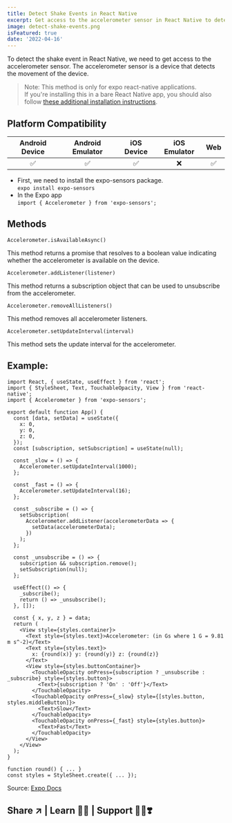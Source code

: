 ```yaml
---
title: Detect Shake Events in React Native
excerpt: Get access to the accelerometer sensor in React Native to detect shake events
image: detect-shake-events.png
isFeatured: true
date: '2022-04-16'
---
```


To detect the shake event in React Native, we need to get access to the accelerometer sensor. The accelerometer sensor is a device that detects the movement of the device. 
> Note: This method is only for expo react-native applications.<br> If you're installing this in a bare React Native app, you should also follow [these additional installation instructions](https://github.com/expo/expo/tree/main/packages/expo-sensors).


## Platform Compatibility
| Android Device | Android Emulator | iOS Device | iOS Emulator | Web |
|:--------------:|:----------------:|:----------:|:------------:|:---:|
|        ✅       |         ✅        |      ✅     |       ❌      |  ✅  |

* First, we need to install the expo-sensors package.<br>```expo install expo-sensors```
* In the Expo app<br>```import { Accelerometer } from 'expo-sensors';```

## Methods
```
Accelerometer.isAvailableAsync()
```
This method returns a promise that resolves to a boolean value indicating whether the accelerometer is available on the device.

```
Accelerometer.addListener(listener)
```
This method returns a subscription object that can be used to unsubscribe from the accelerometer.

```
Accelerometer.removeAllListeners()
```
This method removes all accelerometer listeners.

```
Accelerometer.setUpdateInterval(interval)
```
This method sets the update interval for the accelerometer.

## Example:
```
import React, { useState, useEffect } from 'react';
import { StyleSheet, Text, TouchableOpacity, View } from 'react-native';
import { Accelerometer } from 'expo-sensors';

export default function App() {
  const [data, setData] = useState({
    x: 0,
    y: 0,
    z: 0,
  });
  const [subscription, setSubscription] = useState(null);

  const _slow = () => {
    Accelerometer.setUpdateInterval(1000);
  };

  const _fast = () => {
    Accelerometer.setUpdateInterval(16);
  };

  const _subscribe = () => {
    setSubscription(
      Accelerometer.addListener(accelerometerData => {
        setData(accelerometerData);
      })
    );
  };

  const _unsubscribe = () => {
    subscription && subscription.remove();
    setSubscription(null);
  };

  useEffect(() => {
    _subscribe();
    return () => _unsubscribe();
  }, []);

  const { x, y, z } = data;
  return (
    <View style={styles.container}>
      <Text style={styles.text}>Accelerometer: (in Gs where 1 G = 9.81 m s^-2)</Text>
      <Text style={styles.text}>
        x: {round(x)} y: {round(y)} z: {round(z)}
      </Text>
      <View style={styles.buttonContainer}>
        <TouchableOpacity onPress={subscription ? _unsubscribe : _subscribe} style={styles.button}>
          <Text>{subscription ? 'On' : 'Off'}</Text>
        </TouchableOpacity>
        <TouchableOpacity onPress={_slow} style={[styles.button, styles.middleButton]}>
          <Text>Slow</Text>
        </TouchableOpacity>
        <TouchableOpacity onPress={_fast} style={styles.button}>
          <Text>Fast</Text>
        </TouchableOpacity>
      </View>
    </View>
  );
}

function round() { ... } 
const styles = StyleSheet.create({ ... }); 
```
Source: [Expo Docs](https://docs.expo.dev/versions/latest/sdk/accelerometer/)

## Share ↗️ | Learn 🧑‍💻 | Support 🧑‍💻❣️